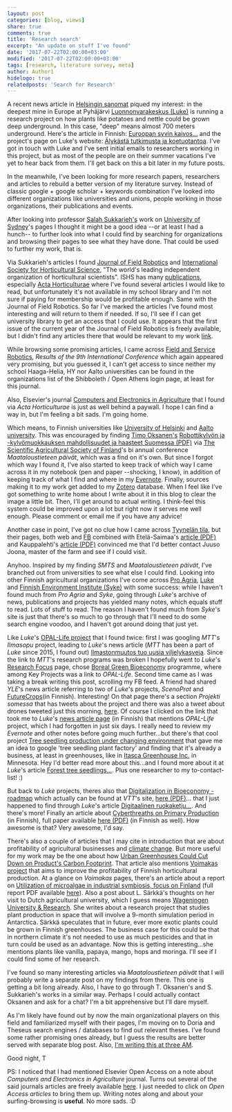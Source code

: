 ```yaml
---
layout: post
categories: [blog, views]
share: true
comments: true
title: 'Research search'
excerpt: "An update on stuff I've found"
date: '2017-07-22T02:00:00+03:00'
modified: '2017-07-22T02:00:00+03:00'
tags: [research, literature survey, meta]
author: Author1
hidelogo: true
relatedposts: 'Search for Research'
---
```

A recent news article in [Helsingin sanomat](hs.fi) piqued my interest: in the deepest mine in Europe at Pyhäjärvi [Luonnonvarakeskus (Luke)](https://www.luke.fi) is running a research project on how plants like potatoes and nettle could be grown deep underground. In this case, "deep" means almost 700 meters underground. Here's the article in Finnish: [Euroopan syvin kaivos...](http://www.hs.fi/kotimaa/art-2000005280437.html) and the project's page on Luke's website: [Älykästä tutkimusta ja koetuotantoa](https://www.luke.fi/projektit/alykasta-tutkimusta-ja-koetuotantoa/). I've got in touch with Luke and I've sent initial emails to researchers working in this project, but as most of the people are on their summer vacations I've yet to hear back from them. I'll get back on this a bit later in my future posts.

In the meanwhile, I've been looking for more research papers, researchers and articles to rebuild a better version of my literature survey. Instead of classic google + google scholar + keywords combination I've looked into different organizations like universities and unions, people working in those organizations, their publications and events.

After looking into professor [Salah Sukkarieh's](http://sydney.edu.au/engineering/people/salah.sukkarieh.php) work on [University of Sydney](http://sydney.edu.au)'s pages I thought it might be a good idea --or at least I had a hunch-- to further look into what I could find by searching for organizations and browsing their pages to see what they have done. That could be used to further my work, that is.

Via Sukkarieh's articles I found [Journal of Field Robotics](http://www.journalfieldrobotics.org/Home.html) and [International Society for Horticultural Science](http://www.ishs.org), "The world's leading independent organization of horticultural scientists". ISHS has many [publications](http://www.ishs.org/publications), especially [Acta Horticulturae](http://www.ishs.org/acta-horticulturae) where I've found several articles I would like to read, but unfortunately it's not available in my school library and I'm not sure if paying for membership would be profitable enough. Same with the Journal of Field Robotics. So far I've marked the articles I've found most interesting and will return to them if needed. If so, I'll see if I can get university library to get an access that I could use. It appears that the first issue of the current year of the Journal of Field Robotics is freely available, but I didn't find any articles there that would be relevant to my work [link](http://onlinelibrary.wiley.com/doi/10.1002/rob.2017.34.issue-1/issuetoc).

While browsing some promising articles, I came across [Field and Service Robotics](https://link.springer.com/book/10.1007/978-3-319-07488-7), *Results of the 9th International Conference* which again appeared very promising, but you guessed it, I can't get access to since neither my school Haaga-Helia, HY nor Aalto universities can be found in the organizations list of the Shibboleth / Open Athens login page, at least for this journal.

Also, Elsevier's journal [Computers and Electronics in Agriculture](https://www.journals.elsevier.com/computers-and-electronics-in-agriculture/) that I found via *Acta Horticulturae* is just as well behind a paywall. I hope I can find a way in, but I'm feeling a bit sads. I'm going home.

Which means, to Finnish universities like [University of Helsinki](https://www.helsinki.fi/en) and [Aalto university](http://www.aalto.fi/en/). This was encouraged by finding [Timo Oksanen's](http://autsys.aalto.fi/en/TimoOksanen) [Robottikylvön ja -kylvömuokkauksen mahdollisuudet ja haasteet Suomessa (PDF)](http://www.smts.fi/MTP_julkaisu_2014/Esitykset/Oksanen_Linkolehto_Robottikylvon_ja-kylvomuokkauksen_mahdollisuudet_ja_haasteet_Suomessa.pdf) via [The Scientific Agricultural Society of Finland](http://www.smts.fi/en)'s bi annual conference *Maataloustieteen päivät*, which was a find on it's own. But since I forgot which way I found it, I've also started to keep track of which way I came across it in my notebook (pen and paper --shocking, I know), in addition of keeping track of what I find and where in my [Evernote](https://evernote.com). Finally, sources making it to my work get added to my [Zotero](https://www.zotero.org) database. When I feel like I've got something to write home about I write about it in this blog to clear the image a little bit. Then, I'll get around to actual writing. I think-feel this system could be improved upon a lot but right now it serves me well enough. Please comment or email me if you have any advice!

Another case in point, I've got no clue how I came across [Tyynelän tila](http://tyynelantila.fi), but their pages, both web and [FB](https://www.facebook.com/Tyynelantila) combined with Etelä-Saimaa's [article (PDF)](http://tyynelantila.fi/wp-content/uploads/2015/05/15.5.2015-Etelä-Saimaan-uutisaukeama.pdf) and Kauppalehti's [article (PDF)](http://tyynelantila.fi/wp-content/uploads/2013/08/Kauppalehti_13.08.2013_pienempi-tiedosto.pdf) convinced me that I'd better contact Juuso Joona, master of the farm and see if I could visit.

Anyhoo. Inspired by my finding *SMTS* and *Maataloustieteen päivät*, I've branched out from universities to see what else I could find. Looking into other Finnish agricultural organizations I've come across [Pro Agria](https://www.proagria.fi), [Luke](https://www.luke.fi) and [Finnish Environment Institute (Syke)](http://www.syke.fi/en-US) with some success: while I haven't found much from *Pro Agria* and *Syke*, going through *Luke*'s archive of news, publications and projects has yielded many notes, which equals stuff to read. Lots of stuff to read. The reason I haven't found much from *Syke*'s site is just that there's so much to go through that I'll need to do some search engine voodoo, and I haven't got around doing that just yet.

Like *Luke*'s [OPAL-Life project](http://www.opal.fi/en/) that I found twice: first I was googling *MTT*'s *Ilmasopu* project, leading to *Luke*'s news article (*MTT* has been a part of *Luke* since 2015, I found out) [Ilmastonmuutos tuo uusia viljelykasveja](https://portal.mtt.fi/portal/page/portal/mtt/mtt/ajankohtaista/Uutisarkisto/2009/Ilmastonmuutos%20tuo%20uusia%20viljelykasveja). Since the link to *MTT*'s research programs was broken I hopefully went to *Luke*'s [Research Focus](https://www.luke.fi/en/research/) page, chose [Boreal Green Bioeconomy](https://www.luke.fi/en/research/boreal-green-bioeconomy/) programme, where among Key Projects was a link to *OPAL-Life*. Second time came as I was taking a break writing this post, scrolling my FB feed. A friend had shared *YLE*'s news article referring to two of *Luke*'s projects, *ScenoProt* and [FutureCrops](https://www.luke.fi/futurecrops/fi/etusivu/)(in Finnish). Interesting! On that page there's a section *Projekti somessa* that has tweets about the project and there was also a tweet about drones tweeted just this morning, [here](https://twitter.com/i/web/status/888297532178272256). Of course I clicked on the link that took me to *Luke*'s [news article page](https://www.luke.fi/uutiset/pellon-ylla-lentava-drone-rekisteroi-monenlaista-tietoa/) (in Finnish) that mentions *OPAL-Life* project, which I had forgotten in just six days. I really need to review my *Evernote* and other notes before going much further...but there's that cool project [Tree seedling production under changing environment](https://www.luke.fi/en/projects/taimitaito/) that gave me an idea to google 'tree seedling plant factory' and finding that it's already a business, at least in greenhouses, like in [Itasca Greenhouse Inc.](http://www.itascagreenhouse.com/treeseedlings.html) in Minnesota. Hey I'd better read more about this...and I found more about it at *Luke*'s article [Forest tree seedlings...](https://www.luke.fi/en/mt-forest-tree-seedlings-can-cultivated-even-without-natural-light/). Plus one researcher to my to-contact-list! :)

But back to *Luke* projects, theres also that [Digitalization in Bioeconomy -roadmap](https://www.luke.fi/en/projects/digibio/) which actually can be found at *VTT*'s site, [here (PDF)](http://www.vtt.fi/inf/pdf/visions/2017/V11.pdf)... that I just happened to find through *Luke*'s article [Digitaalinen ruokaketju...](https://www.luke.fi/mt-digitaalinen-ruokaketju-haukkaa-tietoa-ja-tulostaa-alykkaita-annoksia/). And there's more! Finally an article about [Cyberthreaths on Primary Production](https://www.luke.fi/uutiset/kyberturvallisuus-elintarkea-myos-maataloudessa/) (in Finnish), full paper available [here (PDF)](http://jukuri.luke.fi/bitstream/handle/10024/539088/luke-luobio_32_2017.pdf?sequence=1&isAllowed=y) (in Finnish as well). How awesome is that? Very awesome, I'd say.

There's also a couple of articles that I may cite in introduction that are about profitability of agricultural businesses and [climate change](https://www.luke.fi/mt-oletko-huomannut-ilmasto-muuttuu/). But more useful for my work may be the one about how [Urban Greenhouses Could Cut Down on Product's Carbon Footprint](https://www.luke.fi/uutiset/kaupunkikasvihuoneet-pienentaisivat-tuotteiden-hiilijalanjalkea/). That article also mentions [Voimakas project](http://voimakas.fi) that aims to improve the profitability of Finnish horticultural production. At a glance on *Voimakas* pages, there's an article about a report on [Utilization of microalgae in industrial symbiosis, focus on Finland](http://voimakas.fi/2017/06/16/levien-teollinen-ja-laajamittainen-viljely-suomessa-on-haastavaa/) (full report PDF available [here](http://voimakas.fi/wp-content/uploads/2017/06/LopullinenLeväRaporttiluke-luobio_33_2017.pdf)). Also a post about L. Särkkä's thoughts on her visit to Dutch agricultural university, which I guess means [Wageningen University & Research](http://www.wur.nl/en.htm). She writes about a research project that studies plant production in space that will involve a 9-month simulation period in Antarctica. Särkkä speculates that in future, ever more exotic plants could be grown in Finnish greenhouses. The business case for this could be that in northern climate it's not needed to use as much pesticides and that in turn could be used as an advantage. Now this is getting interesting...she mentions plants like vanilla, papaya, mango, hops and moringa. I'll see if I could find some of her research.

I've found so many interesting articles via *Maataloustieteen päivät* that I will probably write a separate post on my findings from there. This one is getting a bit long already. Also, I have to go through T. Oksanen's and S. Sukkarieh's works in a similar way. Perhaps I could actually contact Oksanen and ask for a chat? I'm a bit apprehensive but I'll dare myself.

As I'm likely have found out by now the main organizational players on this field and familiarized myself with their pages, I'm moving on to Doria and Theseus search engines / databases to find out relevant theses. I've found some rather promising ones already, but I guess the results are better served with separate blog post. Also, [I'm writing this at three AM](https://youtu.be/QwwMRIYE46Y). 

Good night,
T

PS: I noticed that I had mentioned Elsevier Open Access on a note about *Computers and Electronics in Agriculture* journal. Turns out several of the said journals articles are freely available [here](http://www.sciencedirect.com/science/journal/01681699/open-access?sdc=1). I just needed to click on *Open Access articles* to bring them up. Writing notes along and about your surfing-browsing is **useful**. No more sads. :D 





 


